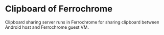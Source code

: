 # Clipboard of Ferrochrome

Clipboard sharing server runs in Ferrochrome for sharing clipboard between
Android host and Ferrochrome guest VM.
